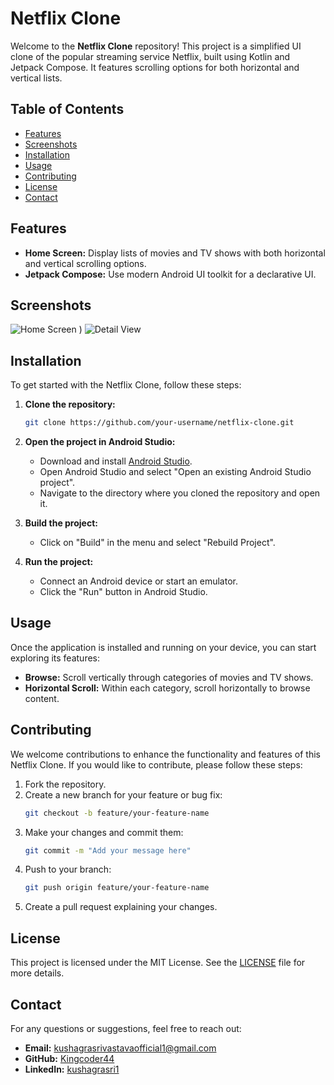 # Netflix Clone

Welcome to the **Netflix Clone** repository! This project is a simplified UI clone of the popular streaming service Netflix, built using Kotlin and Jetpack Compose. It features scrolling options for both horizontal and vertical lists.

## Table of Contents
- [Features](#features)
- [Screenshots](#screenshots)
- [Installation](#installation)
- [Usage](#usage)
- [Contributing](#contributing)
- [License](#license)
- [Contact](#contact)

## Features
- **Home Screen:** Display lists of movies and TV shows with both horizontal and vertical scrolling options.
- **Jetpack Compose:** Use modern Android UI toolkit for a declarative UI.

## Screenshots
![Home Screen](screenshots/screenshot/image.png)
)
![Detail View](screenshots/screenshot/image_001.png)

## Installation
To get started with the Netflix Clone, follow these steps:

1. **Clone the repository:**
   ```bash
   git clone https://github.com/your-username/netflix-clone.git
   ```

2. **Open the project in Android Studio:**
   - Download and install [Android Studio](https://developer.android.com/studio).
   - Open Android Studio and select "Open an existing Android Studio project".
   - Navigate to the directory where you cloned the repository and open it.

3. **Build the project:**
   - Click on "Build" in the menu and select "Rebuild Project".

4. **Run the project:**
   - Connect an Android device or start an emulator.
   - Click the "Run" button in Android Studio.

## Usage
Once the application is installed and running on your device, you can start exploring its features:

- **Browse:** Scroll vertically through categories of movies and TV shows.
- **Horizontal Scroll:** Within each category, scroll horizontally to browse content.

## Contributing
We welcome contributions to enhance the functionality and features of this Netflix Clone. If you would like to contribute, please follow these steps:

1. Fork the repository.
2. Create a new branch for your feature or bug fix:
   ```bash
   git checkout -b feature/your-feature-name
   ```
3. Make your changes and commit them:
   ```bash
   git commit -m "Add your message here"
   ```
4. Push to your branch:
   ```bash
   git push origin feature/your-feature-name
   ```
5. Create a pull request explaining your changes.

## License
This project is licensed under the MIT License. See the [LICENSE](LICENSE) file for more details.

## Contact
For any questions or suggestions, feel free to reach out:

- **Email:** kushagrasrivastavaofficial1@gmail.com
- **GitHub:** [Kingcoder44](https://github.com/your-username)
- **LinkedIn:** [kushagrasri1](https://www.linkedin.com/in/kushagrasri1/)
